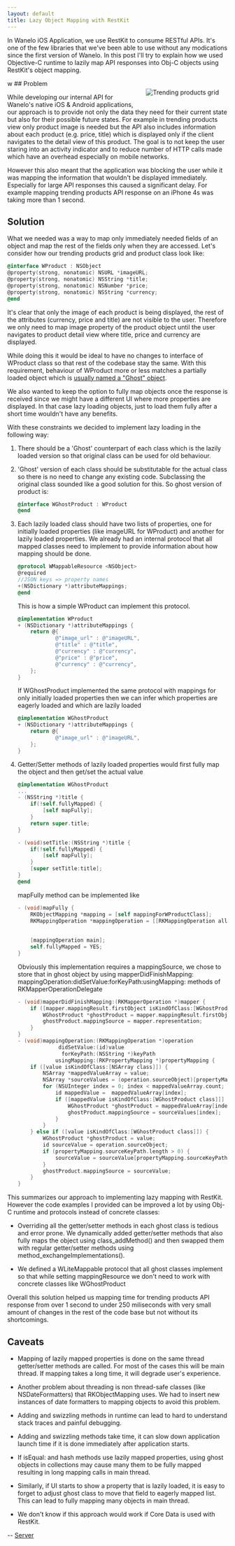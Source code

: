 ```yaml
---
layout: default
title: Lazy Object Mapping with RestKit
---
```


In Wanelo iOS Application, we use RestKit to consume RESTful APIs. It's one of the few libraries that we've been
able to use without any modications since the first version of Wanelo. In this post I'll try to explain how we used
Objective-C runtime to lazily map API responses into Obj-C objects using RestKit's object mapping.

<div style="float: right; margin: 20px">
    <img src="/assets/lazy_object_mapping_with_restkit/trending-products-sm.png" alt="Trending products grid" title="Trending products grid"/>
</div>
w
## Problem

While developing our internal API for Wanelo's native iOS & Android applications, our approach is to provide not
only the data they need for their current state but also for their possible future states. For example in trending
products view only product image is needed but the API also includes information about each product (e.g. price,
title) which is displayed only if the client navigates to the detail view of this product. The goal is to not keep
the user staring into an activity indicator and to reduce number of HTTP calls made which have an overhead
especially on mobile networks.


However this also meant that the application was blocking the user while it was mapping the information that
wouldn't be displayed immediately. Especially for large API responses this caused a significant delay. For
example mapping trending products API response on an iPhone 4s was taking more than 1 second.


## Solution

What we needed was a way to map only immediately needed fields of an object and map the rest of the fields only when they are
accessed. Let's consider how our trending products grid and product class look like:



```objective-c
@interface WProduct : NSObject
@property(strong, nonatomic) NSURL *imageURL;
@property(strong, nonatomic) NSString *title;
@property(strong, nonatomic) NSNumber *price;
@property(strong, nonatomic) NSString *currency;
@end
```

It's clear that only the image of each product is being displayed, the rest of the attributes (currency, price and title)
are not visible to the user. Therefore we only need to map image property of the product object until the user navigates to
product detail view where title, price and currency are displayed.

While doing this it would be ideal to have no changes to interface of WProduct class so that rest of the codebase stay the
same. With this requirement, behaviour of WProduct more or less matches a partially loaded object which is [usually named a
"Ghost" object](http://martinfowler.com/eaaCatalog/lazyLoad.html).

We also wanted to keep the option to fully map objects once the response is received since we might have a different UI
where more properties are displayed. In that case lazy loading objects, just to load them fully after a short time
wouldn't have any benefits.

With these constraints we decided to implement lazy loading in the following way:

1. There should be a 'Ghost' counterpart of each class which is the lazily loaded version so that original class can be used
for old behaviour.

2. 'Ghost' version of each class should be substitutable for the actual class so there is no need to change any existing code.
Subclassing the original class sounded like a good solution for this. So ghost version of product is:

    ```objective-c
    @interface WGhostProduct : WProduct
    @end
    ```

3. Each lazily loaded class should have two lists of properties, one for initially loaded properties (like imageURL for
WProduct) and another for lazily loaded properties. We already had an internal protocol that all mapped classes need to
implement to provide information about how mapping should be done.

    ```objective-c
    @protocol WMappableResource <NSObject>
    @required
    //JSON keys => property names
    +(NSDictionary *)attributeMappings;
    @end
    ```

    This is how a simple WProduct can implement this protocol.

    ```objective-c
    @implementation WProduct
    + (NSDictionary *)attributeMappings {
        return @{
                @"image_url" : @"imageURL",
                @"title" : @"title",
                @"currency" : @"currency",
                @"price" : @"price",
                @"currency" : @"currency",
        };
    }
    ```

    If WGhostProduct implemented the same protocol with mappings for only initially loaded properties then we can infer which properties are eagerly loaded and which are lazily loaded

    ```objective-c
    @implementation WGhostProduct
    + (NSDictionary *)attributeMappings {
        return @{
                @"image_url" : @"imageURL",
        };
    }
    ```

4. Getter/Setter methods of lazily loaded properties would first fully map the object and then get/set the actual value

    ```objective-c
    @implementation WGhostProduct
    ...
    - (NSString *)title {
        if(!self.fullyMapped) {
            [self mapFully];
        }
        return super.title;
    }

    - (void)setTitle:(NSString *)title {
        if(!self.fullyMapped) {
            [self mapFully];
        }
        [super setTitle:title];
    }
    @end
    ```

    mapFully method can be implemented like

    ```objective-c
    - (void)mapFully {
        RKObjectMapping *mapping = [self mappingForWProductClass];
        RKMappingOperation *mappingOperation = [[RKMappingOperation alloc] initWithSourceObject:self.mappingSource
                                                                              destinationObject:self
                                                                                        mapping:mapping];
        [mappingOperation main];
        self.fullyMapped = YES;
    }
    ```

    Obviously this implementation requires a mappingSource, we chose to store that in ghost object by using
mapperDidFinishMapping: mappingOperation:didSetValue:forKeyPath:usingMapping: methods of RKMapperOperationDelegate

    ```objective-c
    - (void)mapperDidFinishMapping:(RKMapperOperation *)mapper {
        if ([mapper.mappingResult.firstObject isKindOfClass:[WGhostProduct class]]) {
            WGhostProduct *ghostProduct = mapper.mappingResult.firstObject;
            ghostProduct.mappingSource = mapper.representation;
        }
    }
    - (void)mappingOperation:(RKMappingOperation *)operation
                 didSetValue:(id)value
                  forKeyPath:(NSString *)keyPath
                usingMapping:(RKPropertyMapping *)propertyMapping {
        if ([value isKindOfClass:[NSArray class]]) {
            NSArray *mappedValueArray = value;
            NSArray *sourceValues = (operation.sourceObject)[propertyMapping.sourceKeyPath];
            for (NSUInteger index = 0; index < mappedValueArray.count; index++) {
                id mappedValue =  mappedValueArray[index];
                if ([mappedValue isKindOfClass:[WGhostProduct class]]] && sourceValues.count > index) {
                    WGhostProduct *ghostProduct = mappedValueArray[index];
                    ghostProduct.mappingSource = sourceValues[index];
                }
            }
        } else if ([value isKindOfClass:[WGhostProduct class]]) {
            WGhostProduct *ghostProduct = value;
            id sourceValue = operation.sourceObject;
            if (propertyMapping.sourceKeyPath.length > 0) {
                sourceValue = sourceValue[propertyMapping.sourceKeyPath];
            }
            ghostProduct.mappingSource = sourceValue;
        }
    }
    ```

This summarizes our approach to implementing lazy mapping with RestKit. However the code examples I provided can be improved
a lot by using Obj-C runtime and protocols instead of concrete classes:

* Overriding all the getter/setter methods in each ghost class is tedious and error prone. We dynamically added getter/setter
methods that also fully maps the object using class_addMethod() and then swapped them with regular getter/setter methods
using method_exchangeImplementations().

* We defined a WLiteMappable protocol that all ghost classes implement so that while setting mappingResource we don't
need to work with concrete classes like WGhostProduct

Overall this solution helped us mapping time for trending products API response from over 1 second to under 250 miliseconds
with very small amount of changes in the rest of the code base but not without its shortcomings.

## Caveats

* Mapping of lazily mapped properties is done on the same thread getter/setter methods are called. For most of the cases
this will be main thread. If mapping takes a long time, it will degrade user's experience.

* Another problem about threading is non thread-safe classes (like NSDateFormatters) that RKObjectMapping uses. We had to insert
new instances of date formatters to mapping objects to avoid this problem.

* Adding and swizzling methods in runtime can lead to hard to understand stack traces and painful debugging.

* Adding and swizzling methods take time, it can slow down application launch time if it is done immediately after application
starts.

* If isEqual: and hash methods use lazily mapped properties, using ghost objects in collections may cause many them to be
fully mapped resulting in long mapping calls in main thread.

* Similarly, if UI starts to show a property that is lazily loaded, it is easy to forget to adjust ghost class to move that
field to eagerly mapped list. This can lead to fully mapping many objects in main thread.

* We don't know if this approach would work if Core Data is used with RestKit.

-- [Server](http://wanelo.com/server "Server on Wanelo")
